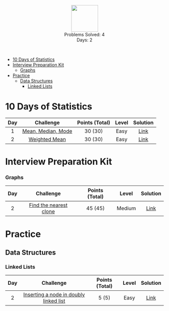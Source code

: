 <p align="center">
    <a href="https://www.hackerrank.com/RodneyShag">
        <img height=85 src="https://d3keuzeb2crhkn.cloudfront.net/hackerrank/assets/styleguide/logo_wordmark-f5c5eb61ab0a154c3ed9eda24d0b9e31.svg">
    </a>
    <br/>
    Problems Solved: 4
    <br/>
    Days: 2
</p>
<br/>

- [10 Days of Statistics](#10-days-of-statistics)
- [Interview Preparation Kit](#interview-preparation-kit)
    - [Graphs](#graphs)
- [Practice](#practice)
  - [Data Structures](#data-structures)
    - [Linked Lists](#linked-lists)

# 10 Days of Statistics
|Day|Challenge|Points (Total)|Level|Solution|
|:---:|:---------:|:------:|:--------:|:--------:|
|1|[Mean, Median, Mode](https://www.hackerrank.com/challenges/s10-basic-statistics/problem)|30 (30)|Easy|[Link](https://github.com/sameerkhan116/Hackerrank-Solutions/blob/master/10DaysOfStats/MeanMedianMode.java)|
|2|[Weighted Mean](https://www.hackerrank.com/challenges/s10-weighted-mean/problem?h_r=next-challenge&h_v=zen)|30 (30)|Easy|[Link](https://github.com/sameerkhan116/Hackerrank-Solutions/blob/master/10DaysOfStats/WeightedMean.java)|

# Interview Preparation Kit
### Graphs

|Day|Challenge|Points (Total)|Level|Solution|
|:---:|:---------:|:------:|:--------:|:--------:|
|2|[Find the nearest clone](https://www.hackerrank.com/challenges/find-the-nearest-clone/problem?h_l=interview&playlist_slugs%5B%5D=interview-preparation-kit&playlist_slugs%5B%5D=graphs)|45 (45)|Medium|[Link](https://github.com/sameerkhan116/Hackerrank-Solutions/blob/master/InterviewPrepKit/Graphs/NearestClone.java)|

# Practice
## Data Structures
### Linked Lists

|Day|Challenge|Points (Total)|Level|Solution|
|:---:|:---------:|:------:|:--------:|:--------:|
|2|[Inserting a node in doubly linked list](https://www.hackerrank.com/challenges/insert-a-node-into-a-sorted-doubly-linked-list/problem)|5 (5)|Easy|[Link](https://github.com/sameerkhan116/Hackerrank-Solutions/blob/master/Practice/DataStructures/LinkedLists/AddToDoublyLinkedList.java)|